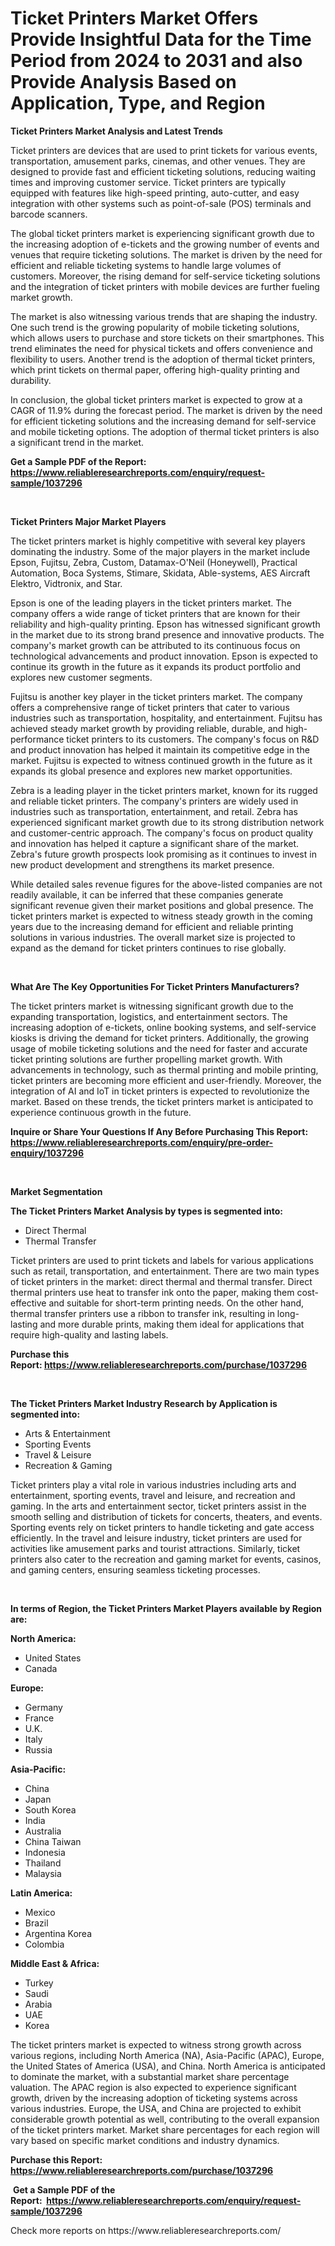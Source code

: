 <p><h1>Ticket Printers Market Offers Provide Insightful Data for the Time Period from 2024 to 2031 and also Provide Analysis Based on Application, Type, and Region</h1></p><p><strong>Ticket Printers Market Analysis and Latest Trends</strong></p>
<p><p>Ticket printers are devices that are used to print tickets for various events, transportation, amusement parks, cinemas, and other venues. They are designed to provide fast and efficient ticketing solutions, reducing waiting times and improving customer service. Ticket printers are typically equipped with features like high-speed printing, auto-cutter, and easy integration with other systems such as point-of-sale (POS) terminals and barcode scanners.</p><p>The global ticket printers market is experiencing significant growth due to the increasing adoption of e-tickets and the growing number of events and venues that require ticketing solutions. The market is driven by the need for efficient and reliable ticketing systems to handle large volumes of customers. Moreover, the rising demand for self-service ticketing solutions and the integration of ticket printers with mobile devices are further fueling market growth.</p><p>The market is also witnessing various trends that are shaping the industry. One such trend is the growing popularity of mobile ticketing solutions, which allows users to purchase and store tickets on their smartphones. This trend eliminates the need for physical tickets and offers convenience and flexibility to users. Another trend is the adoption of thermal ticket printers, which print tickets on thermal paper, offering high-quality printing and durability.</p><p>In conclusion, the global ticket printers market is expected to grow at a CAGR of 11.9% during the forecast period. The market is driven by the need for efficient ticketing solutions and the increasing demand for self-service and mobile ticketing options. The adoption of thermal ticket printers is also a significant trend in the market.</p></p>
<p><strong>Get a Sample PDF of the Report:&nbsp; <a href="https://www.reliableresearchreports.com/enquiry/request-sample/1037296">https://www.reliableresearchreports.com/enquiry/request-sample/1037296</a></strong></p>
<p>&nbsp;</p>
<p><strong>Ticket Printers Major Market Players</strong></p>
<p><p>The ticket printers market is highly competitive with several key players dominating the industry. Some of the major players in the market include Epson, Fujitsu, Zebra, Custom, Datamax-O'Neil (Honeywell), Practical Automation, Boca Systems, Stimare, Skidata, Able-systems, AES Aircraft Elektro, Vidtronix, and Star.</p><p>Epson is one of the leading players in the ticket printers market. The company offers a wide range of ticket printers that are known for their reliability and high-quality printing. Epson has witnessed significant growth in the market due to its strong brand presence and innovative products. The company's market growth can be attributed to its continuous focus on technological advancements and product innovation. Epson is expected to continue its growth in the future as it expands its product portfolio and explores new customer segments.</p><p>Fujitsu is another key player in the ticket printers market. The company offers a comprehensive range of ticket printers that cater to various industries such as transportation, hospitality, and entertainment. Fujitsu has achieved steady market growth by providing reliable, durable, and high-performance ticket printers to its customers. The company's focus on R&D and product innovation has helped it maintain its competitive edge in the market. Fujitsu is expected to witness continued growth in the future as it expands its global presence and explores new market opportunities.</p><p>Zebra is a leading player in the ticket printers market, known for its rugged and reliable ticket printers. The company's printers are widely used in industries such as transportation, entertainment, and retail. Zebra has experienced significant market growth due to its strong distribution network and customer-centric approach. The company's focus on product quality and innovation has helped it capture a significant share of the market. Zebra's future growth prospects look promising as it continues to invest in new product development and strengthens its market presence.</p><p>While detailed sales revenue figures for the above-listed companies are not readily available, it can be inferred that these companies generate significant revenue given their market positions and global presence. The ticket printers market is expected to witness steady growth in the coming years due to the increasing demand for efficient and reliable printing solutions in various industries. The overall market size is projected to expand as the demand for ticket printers continues to rise globally.</p></p>
<p>&nbsp;</p>
<p><strong>What Are The Key Opportunities For Ticket Printers Manufacturers?</strong></p>
<p><p>The ticket printers market is witnessing significant growth due to the expanding transportation, logistics, and entertainment sectors. The increasing adoption of e-tickets, online booking systems, and self-service kiosks is driving the demand for ticket printers. Additionally, the growing usage of mobile ticketing solutions and the need for faster and accurate ticket printing solutions are further propelling market growth. With advancements in technology, such as thermal printing and mobile printing, ticket printers are becoming more efficient and user-friendly. Moreover, the integration of AI and IoT in ticket printers is expected to revolutionize the market. Based on these trends, the ticket printers market is anticipated to experience continuous growth in the future.</p></p>
<p><strong>Inquire or Share Your Questions If Any Before Purchasing This Report: <a href="https://www.reliableresearchreports.com/enquiry/pre-order-enquiry/1037296">https://www.reliableresearchreports.com/enquiry/pre-order-enquiry/1037296</a></strong></p>
<p>&nbsp;</p>
<p><strong>Market Segmentation</strong></p>
<p><strong>The Ticket Printers Market Analysis by types is segmented into:</strong></p>
<p><ul><li>Direct Thermal</li><li>Thermal Transfer</li></ul></p>
<p><p>Ticket printers are used to print tickets and labels for various applications such as retail, transportation, and entertainment. There are two main types of ticket printers in the market: direct thermal and thermal transfer. Direct thermal printers use heat to transfer ink onto the paper, making them cost-effective and suitable for short-term printing needs. On the other hand, thermal transfer printers use a ribbon to transfer ink, resulting in long-lasting and more durable prints, making them ideal for applications that require high-quality and lasting labels.</p></p>
<p><strong>Purchase this Report:&nbsp;<a href="https://www.reliableresearchreports.com/purchase/1037296">https://www.reliableresearchreports.com/purchase/1037296</a></strong></p>
<p>&nbsp;</p>
<p><strong>The Ticket Printers Market Industry Research by Application is segmented into:</strong></p>
<p><ul><li>Arts & Entertainment</li><li>Sporting Events</li><li>Travel & Leisure</li><li>Recreation & Gaming</li></ul></p>
<p><p>Ticket printers play a vital role in various industries including arts and entertainment, sporting events, travel and leisure, and recreation and gaming. In the arts and entertainment sector, ticket printers assist in the smooth selling and distribution of tickets for concerts, theaters, and events. Sporting events rely on ticket printers to handle ticketing and gate access efficiently. In the travel and leisure industry, ticket printers are used for activities like amusement parks and tourist attractions. Similarly, ticket printers also cater to the recreation and gaming market for events, casinos, and gaming centers, ensuring seamless ticketing processes.</p></p>
<p>&nbsp;</p>
<p><strong>In terms of Region, the Ticket Printers Market Players available by Region are:</strong></p>
<p>
    <p> <strong> North America: </strong>
        <ul>
            <li>United States</li>
            <li>Canada</li>
        </ul>
        </p> 
    <p> <strong> Europe: </strong>
        <ul>
            <li>Germany</li>
            <li>France</li>
            <li>U.K.</li>
            <li>Italy</li>
            <li>Russia</li>
        </ul>
        </p> 
    <p> <strong> Asia-Pacific: </strong>
        <ul>
            <li>China</li>
            <li>Japan</li>
            <li>South Korea</li>
            <li>India</li>
            <li>Australia</li>
            <li>China Taiwan</li>
            <li>Indonesia</li>
            <li>Thailand</li>
            <li>Malaysia</li>
        </ul>
        </p> 
    <p> <strong> Latin America: </strong>
        <ul>
            <li>Mexico</li>
            <li>Brazil</li>
            <li>Argentina Korea</li>
            <li>Colombia</li>
        </ul>
        </p> 
    <p> <strong> Middle East & Africa: </strong>
        <ul>
            <li>Turkey</li>
            <li>Saudi</li>
            <li>Arabia</li>
            <li>UAE</li>
            <li>Korea</li>
        </ul>
    </p>
    </p>
<p><p>The ticket printers market is expected to witness strong growth across various regions, including North America (NA), Asia-Pacific (APAC), Europe, the United States of America (USA), and China. North America is anticipated to dominate the market, with a substantial market share percentage valuation. The APAC region is also expected to experience significant growth, driven by the increasing adoption of ticketing systems across various industries. Europe, the USA, and China are projected to exhibit considerable growth potential as well, contributing to the overall expansion of the ticket printers market. Market share percentages for each region will vary based on specific market conditions and industry dynamics.</p></p>
<p><strong>Purchase this Report: <a href="https://www.reliableresearchreports.com/purchase/1037296">https://www.reliableresearchreports.com/purchase/1037296</a></strong></p>
<p>&nbsp;<strong>Get a Sample PDF of the Report:&nbsp;&nbsp;<a href="https://www.reliableresearchreports.com/enquiry/request-sample/1037296">https://www.reliableresearchreports.com/enquiry/request-sample/1037296</a></strong></p>
<p><strong></strong></p>
<p>Check more reports on https://www.reliableresearchreports.com/</p>